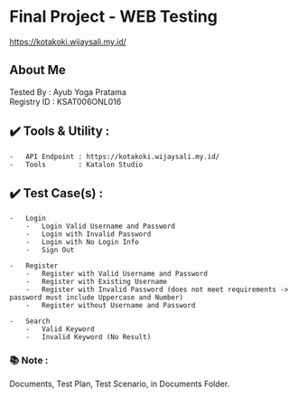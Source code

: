 # Final Project - WEB Testing
https://kotakoki.wijaysali.my.id/

## About Me 
Tested By		:	Ayub Yoga Pratama
<br>
Registry ID		:	KSAT006ONL016

## :heavy_check_mark: Tools & Utility :
	-	API Endpoint : https://kotakoki.wijaysali.my.id/
	-	Tools		 : Katalon Studio

## :heavy_check_mark: Test Case(s) :

	-	Login
        -   Login Valid Username and Password
        -   Login with Invalid Password
        -   Login with No Login Info
        -   Sign Out
    
    -   Register
        -   Register with Valid Username and Password
        -   Register with Existing Username
        -   Register with Invalid Password (does not meet requirements -> password must include Uppercase and Number)
        -   Register without Username and Password
    
    -   Search
        -   Valid Keyword
        -   Invalid Keyword (No Result)


### :books: Note : 

Documents, Test Plan, Test Scenario, in Documents Folder.